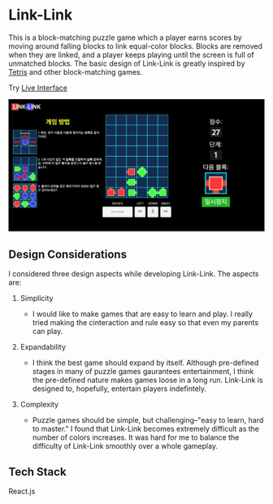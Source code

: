 # Link-Link

This is a block-matching puzzle game which a player earns scores by moving around falling blocks to link equal-color blocks. Blocks are removed when they are linked, and a player keeps playing until the screen is full of unmatched blocks. The basic design of Link-Link is greatly inspired by [Tetris](https://en.wikipedia.org/wiki/Tetris) and other block-matching games.

Try [Live Interface](https://jhw123.github.io/Link-Link/)

![This is the in-game image of Link-Link](https://github.com/jhw123/Link-Link/blob/master/public/ingame_image.png?raw=true)

## Design Considerations

I considered three design aspects while developing Link-Link. The aspects are:

1. Simplicity
	-	I would like to make games that are easy to learn and play. I really tried making the cinteraction and rule easy so that even my parents can play. 

2. Expandability
	-	I think the best game should expand by itself. Although pre-defined stages in many of puzzle games gaurantees entertainment, I think the pre-defined nature makes games loose in a long run. Link-Link is designed to, hopefully, entertain players indefintely.

3. Complexity
	-	Puzzle games should be simple, but challenging–"easy to learn, hard to master." I found that Link-Link becomes extremely difficult as the number of colors increases. It was hard for me to balance the difficulty of Link-Link smoothly over a whole gameplay.

## Tech Stack
React.js